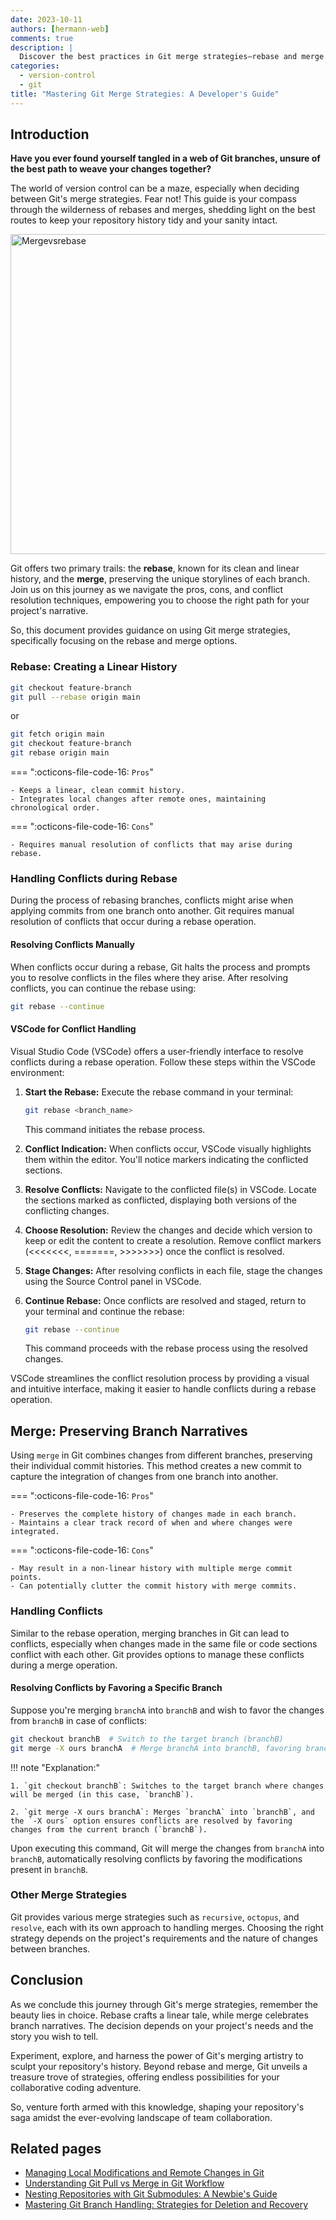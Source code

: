 ```yaml
---
date: 2023-10-11
authors: [hermann-web]
comments: true
description: |
  Discover the best practices in Git merge strategies—rebase and merge. Navigate the maze of version control to maintain a pristine repository history, perfect for developers entering collaborative coding environments.
categories:
  - version-control
  - git
title: "Mastering Git Merge Strategies: A Developer's Guide"
---
```



## Introduction

__Have you ever found yourself tangled in a web of Git branches, unsure of the best path to weave your changes together?__

The world of version control can be a maze, especially when deciding between Git's merge strategies. Fear not! This guide is your compass through the wilderness of rebases and merges, shedding light on the best routes to keep your repository history tidy and your sanity intact.

<div class="float-img-container float-img-right">
  <a title="Renatasds, CC BY-SA 4.0 &lt;https://creativecommons.org/licenses/by-sa/4.0&gt;, via Wikimedia Commons" href="https://commons.wikimedia.org/wiki/File:Mergevsrebase.png"><img width="512" alt="Mergevsrebase" src="https://upload.wikimedia.org/wikipedia/commons/f/fe/Mergevsrebase.png"></a>
</div>

Git offers two primary trails: the __rebase__, known for its clean and linear history, and the __merge__, preserving the unique storylines of each branch. Join us on this journey as we navigate the pros, cons, and conflict resolution techniques, empowering you to choose the right path for your project's narrative.

So, this document provides guidance on using Git merge strategies, specifically focusing on the rebase and merge options.

<!-- more -->

### Rebase: Creating a Linear History

```bash
git checkout feature-branch
git pull --rebase origin main
```

or

```bash
git fetch origin main 
git checkout feature-branch
git rebase origin main 
```

=== ":octicons-file-code-16: `Pros`"

    - Keeps a linear, clean commit history.
    - Integrates local changes after remote ones, maintaining chronological order.

=== ":octicons-file-code-16: `Cons`"

    - Requires manual resolution of conflicts that may arise during rebase.

### Handling Conflicts during Rebase

During the process of rebasing branches, conflicts might arise when applying commits from one branch onto another. Git requires manual resolution of conflicts that occur during a rebase operation.

#### Resolving Conflicts Manually

When conflicts occur during a rebase, Git halts the process and prompts you to resolve conflicts in the files where they arise. After resolving conflicts, you can continue the rebase using:

```bash
git rebase --continue
```

#### VSCode for Conflict Handling

Visual Studio Code (VSCode) offers a user-friendly interface to resolve conflicts during a rebase operation. Follow these steps within the VSCode environment:

1. __Start the Rebase:__ Execute the rebase command in your terminal:

    ```bash
    git rebase <branch_name>
    ```

    This command initiates the rebase process.

2. __Conflict Indication:__ When conflicts occur, VSCode visually highlights them within the editor. You'll notice markers indicating the conflicted sections.

3. __Resolve Conflicts:__ Navigate to the conflicted file(s) in VSCode. Locate the sections marked as conflicted, displaying both versions of the conflicting changes.

4. __Choose Resolution:__ Review the changes and decide which version to keep or edit the content to create a resolution. Remove conflict markers (<<<<<<<, =======, >>>>>>>) once the conflict is resolved.

5. __Stage Changes:__ After resolving conflicts in each file, stage the changes using the Source Control panel in VSCode.

6. __Continue Rebase:__ Once conflicts are resolved and staged, return to your terminal and continue the rebase:

    ```bash
    git rebase --continue
    ```

    This command proceeds with the rebase process using the resolved changes.

VSCode streamlines the conflict resolution process by providing a visual and intuitive interface, making it easier to handle conflicts during a rebase operation.

## Merge: Preserving Branch Narratives

Using `merge` in Git combines changes from different branches, preserving their individual commit histories. This method creates a new commit to capture the integration of changes from one branch into another.

=== ":octicons-file-code-16: `Pros`"

    - Preserves the complete history of changes made in each branch.
    - Maintains a clear track record of when and where changes were integrated.

=== ":octicons-file-code-16: `Cons`"

    - May result in a non-linear history with multiple merge commit points.
    - Can potentially clutter the commit history with merge commits.

### Handling Conflicts

Similar to the rebase operation, merging branches in Git can lead to conflicts, especially when changes made in the same file or code sections conflict with each other. Git provides options to manage these conflicts during a merge operation.

#### Resolving Conflicts by Favoring a Specific Branch

Suppose you're merging `branchA` into `branchB` and wish to favor the changes from `branchB` in case of conflicts:

  ```bash
  git checkout branchB  # Switch to the target branch (branchB)
  git merge -X ours branchA  # Merge branchA into branchB, favoring branchB changes in conflicts
  ```

!!! note "Explanation:"

    1. `git checkout branchB`: Switches to the target branch where changes will be merged (in this case, `branchB`).

    2. `git merge -X ours branchA`: Merges `branchA` into `branchB`, and the `-X ours` option ensures conflicts are resolved by favoring changes from the current branch (`branchB`).

Upon executing this command, Git will merge the changes from `branchA` into `branchB`, automatically resolving conflicts by favoring the modifications present in `branchB`.

### Other Merge Strategies

Git provides various merge strategies such as `recursive`, `octopus`, and `resolve`, each with its own approach to handling merges. Choosing the right strategy depends on the project's requirements and the nature of changes between branches.

## Conclusion

As we conclude this journey through Git's merge strategies, remember the beauty lies in choice. Rebase crafts a linear tale, while merge celebrates branch narratives. The decision depends on your project's needs and the story you wish to tell.

Experiment, explore, and harness the power of Git's merging artistry to sculpt your repository's history. Beyond rebase and merge, Git unveils a treasure trove of strategies, offering endless possibilities for your collaborative coding adventure.

So, venture forth armed with this knowledge, shaping your repository's saga amidst the ever-evolving landscape of team collaboration.

## Related pages

- [Managing Local Modifications and Remote Changes in Git](./pull-changes-with-conflicts.md)
- [Understanding Git Pull vs Merge in Git Workflow](./git-pull-vs-git-merge-equivalence.md)
- [Nesting Repositories with Git Submodules: A Newbie's Guide](./git-submodules.md)
- [Mastering Git Branch Handling: Strategies for Deletion and Recovery](./handling-branch-deletion.md)

